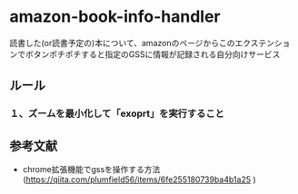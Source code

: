 # amazon-book-info-handler

読書した(or読書予定の)本について、amazonのページからこのエクステンションでボタンポチポチすると指定のGSSに情報が記録される自分向けサービス


## ルール
### １、ズームを最小化して「exoprt」を実行すること

## 参考文献
- chrome拡張機能でgssを操作する方法(https://qiita.com/plumfield56/items/6fe255180739ba4b1a25 )
